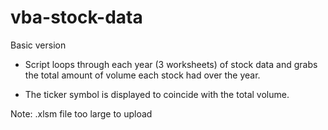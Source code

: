 # vba-stock-data

Basic version

* Script loops through each year (3 worksheets) of stock data and grabs the total amount of volume each stock had over the year.

* The ticker symbol is displayed to coincide with the total volume.

Note: .xlsm file too large to upload
